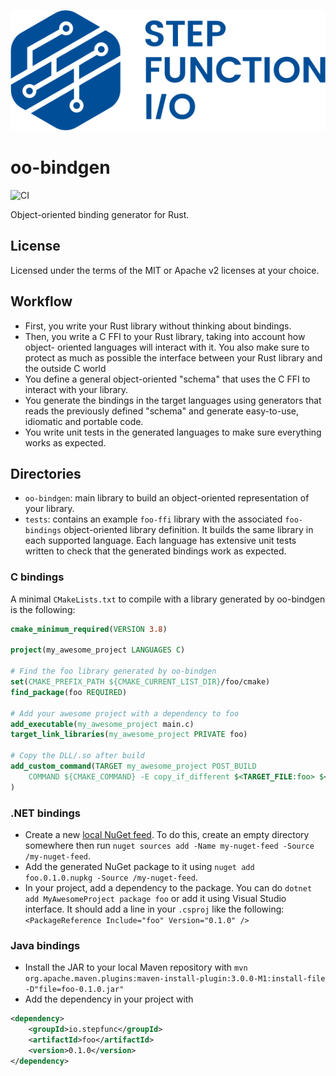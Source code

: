 ![Step Function I/O](./sfio_logo.png)

# oo-bindgen

![CI](https://github.com/stepfunc/oo_bindgen/workflows/CI/badge.svg)

Object-oriented binding generator for Rust.


## License
Licensed under the terms of the MIT or Apache v2 licenses at your choice.

## Workflow

- First, you write your Rust library without thinking about bindings.
- Then, you write a C FFI to your Rust library, taking into account how object-
  oriented languages will interact with it. You also make sure to protect as
  much as possible the interface between your Rust library and the outside C
  world
- You define a general object-oriented "schema" that uses the C FFI to interact
  with your library.
- You generate the bindings in the target languages using generators that reads
  the previously defined "schema" and generate easy-to-use, idiomatic and
  portable code.
- You write unit tests in the generated languages to make sure everything works
  as expected.

## Directories

- `oo-bindgen`: main library to build an object-oriented representation of your
  library.
- `tests`: contains an example `foo-ffi` library with the associated
  `foo-bindings` object-oriented library definition. It builds the same library
  in each supported language. Each language has extensive unit tests written to
  check that the generated bindings work as expected.

### C bindings

A minimal `CMakeLists.txt` to compile with a library generated by oo-bindgen is
the following:

```cmake
cmake_minimum_required(VERSION 3.8)

project(my_awesome_project LANGUAGES C)

# Find the foo library generated by oo-bindgen
set(CMAKE_PREFIX_PATH ${CMAKE_CURRENT_LIST_DIR}/foo/cmake)
find_package(foo REQUIRED)

# Add your awesome project with a dependency to foo
add_executable(my_awesome_project main.c)
target_link_libraries(my_awesome_project PRIVATE foo)

# Copy the DLL/.so after build
add_custom_command(TARGET my_awesome_project POST_BUILD 
    COMMAND ${CMAKE_COMMAND} -E copy_if_different $<TARGET_FILE:foo> $<TARGET_FILE_DIR:my_awesome_project>
)
```

### .NET bindings

- Create a new [local NuGet feed](https://docs.microsoft.com/en-us/nuget/hosting-packages/local-feeds).
  To do this, create an empty directory somewhere then run `nuget sources add -Name my-nuget-feed -Source /my-nuget-feed`.
- Add the generated NuGet package to it using `nuget add foo.0.1.0.nupkg -Source /my-nuget-feed`.
- In your project, add a dependency to the package. You can do `dotnet add
  MyAwesomeProject package foo` or add it using Visual Studio interface. It
  should add a line in your `.csproj` like the following: `<PackageReference Include="foo" Version="0.1.0" />`

### Java bindings

- Install the JAR to your local Maven repository with
  `mvn org.apache.maven.plugins:maven-install-plugin:3.0.0-M1:install-file -D"file=foo-0.1.0.jar"`
- Add the dependency in your project with

```xml
<dependency>
    <groupId>io.stepfunc</groupId>
    <artifactId>foo</artifactId>
    <version>0.1.0</version>
</dependency>
```
